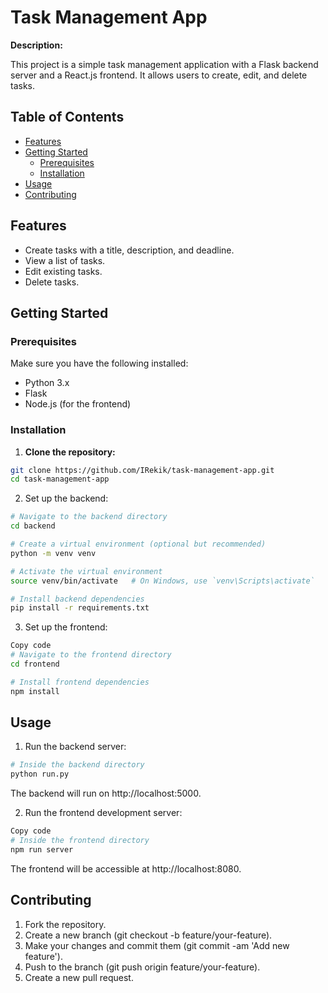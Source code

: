 # Task Management App

**Description:**

This project is a simple task management application with a Flask backend server and a React.js frontend. It allows users to create, edit, and delete tasks.

## Table of Contents

- [Features](#features)
- [Getting Started](#getting-started)
  - [Prerequisites](#prerequisites)
  - [Installation](#installation)
- [Usage](#usage)
- [Contributing](#contributing)

## Features

- Create tasks with a title, description, and deadline.
- View a list of tasks.
- Edit existing tasks.
- Delete tasks.

## Getting Started

### Prerequisites

Make sure you have the following installed:

- Python 3.x
- Flask
- Node.js (for the frontend)

### Installation

1. **Clone the repository:**

  ```bash
  git clone https://github.com/IRekik/task-management-app.git
  cd task-management-app
  ```
2. Set up the backend:

  ```bash
  # Navigate to the backend directory
  cd backend
  
  # Create a virtual environment (optional but recommended)
  python -m venv venv
  
  # Activate the virtual environment
  source venv/bin/activate   # On Windows, use `venv\Scripts\activate`
  
  # Install backend dependencies
  pip install -r requirements.txt
  ```
3. Set up the frontend:

  ```bash
  Copy code
  # Navigate to the frontend directory
  cd frontend
  
  # Install frontend dependencies
  npm install
  ```
## Usage
1. Run the backend server:

  ```bash
  # Inside the backend directory
  python run.py
  ```
  The backend will run on http://localhost:5000.

2. Run the frontend development server:

  ```bash
  Copy code
  # Inside the frontend directory
  npm run server
  ```
  The frontend will be accessible at http://localhost:8080.

## Contributing
1. Fork the repository.
2. Create a new branch (git checkout -b feature/your-feature).
3. Make your changes and commit them (git commit -am 'Add new feature').
4. Push to the branch (git push origin feature/your-feature).
5. Create a new pull request.
